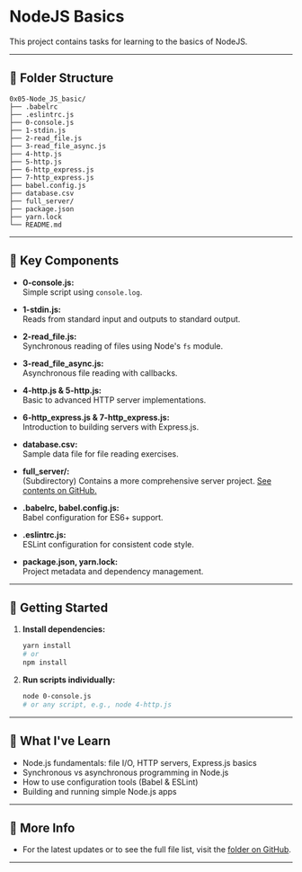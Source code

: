 # NodeJS Basics

This project contains tasks for learning to the basics of NodeJS.

---

## 📁 Folder Structure

```
0x05-Node_JS_basic/
├── .babelrc
├── .eslintrc.js
├── 0-console.js
├── 1-stdin.js
├── 2-read_file.js
├── 3-read_file_async.js
├── 4-http.js
├── 5-http.js
├── 6-http_express.js
├── 7-http_express.js
├── babel.config.js
├── database.csv
├── full_server/
├── package.json
├── yarn.lock
└── README.md
```

---

## 🧩 Key Components

- **0-console.js:**  
  Simple script using `console.log`.

- **1-stdin.js:**  
  Reads from standard input and outputs to standard output.

- **2-read_file.js:**  
  Synchronous reading of files using Node's `fs` module.

- **3-read_file_async.js:**  
  Asynchronous file reading with callbacks.

- **4-http.js & 5-http.js:**  
  Basic to advanced HTTP server implementations.

- **6-http_express.js & 7-http_express.js:**  
  Introduction to building servers with Express.js.

- **database.csv:**  
  Sample data file for file reading exercises.

- **full_server/:**  
  (Subdirectory) Contains a more comprehensive server project. [See contents on GitHub.](https://github.com/Bakugo90/alx-backend-javascript/tree/main/0x05-Node_JS_basic/full_server)

- **.babelrc, babel.config.js:**  
  Babel configuration for ES6+ support.

- **.eslintrc.js:**  
  ESLint configuration for consistent code style.

- **package.json, yarn.lock:**  
  Project metadata and dependency management.

---

## 🚀 Getting Started

1. **Install dependencies:**
   ```bash
   yarn install
   # or
   npm install
   ```
2. **Run scripts individually:**
   ```bash
   node 0-console.js
   # or any script, e.g., node 4-http.js
   ```

---

## 🎯 What I've Learn

- Node.js fundamentals: file I/O, HTTP servers, Express.js basics
- Synchronous vs asynchronous programming in Node.js
- How to use configuration tools (Babel & ESLint)
- Building and running simple Node.js apps

---

## 🔗 More Info

- For the latest updates or to see the full file list, visit the [folder on GitHub](https://github.com/Bakugo90/alx-backend-javascript/tree/main/0x05-Node_JS_basic).

---



